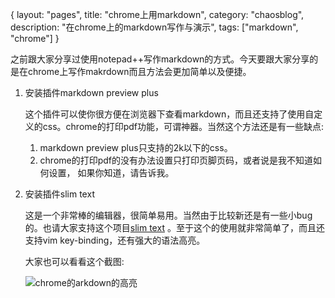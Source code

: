 {
layout: "pages",
title: "chrome上用markdown",
category: "chaosblog",
description: "在chrome上的markdown写作与演示",
tags: ["markdown", "chrome"]
}

之前跟大家分享过使用notepad++写作markdown的方式。今天要跟大家分享的是在chrome上写作makrdown而且方法会更加简单以及便捷。

1. 安装插件markdown preview plus

    这个插件可以使你很方便在浏览器下查看markdown，而且还支持了使用自定义的css。chrome的打印pdf功能，可谓神器。当然这个方法还是有一些缺点:

    1. markdown preview plus只支持的2k以下的css。
    2. chrome的打印pdf的没有办法设置只打印页脚页码，或者说是我不知道如何设置，
        如果你知道，请告诉我。
        
2. 安装插件slim text

    这是一个非常棒的编辑器，很简单易用。当然由于比较新还是有一些小bug的。也请大家支持这个项目[slim text](https://github.com/tylerlong/slimtext.org) 。至于这个的使用就非常简单了，而且还支持vim key-binding，还有强大的语法高亮。
    
    大家也可以看看这个截图:
    
    ![chrome的arkdown的高亮](http://i1303.photobucket.com/albums/ag154/chaopeng/blog/4a929b81-7286-49f1-a133-9fbfe1b780d6_zps2cce1717.jpg)